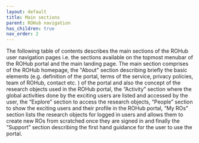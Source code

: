 ```yaml
---
layout: default
title: Main sections
parent: ROHub navigation
has_children: true
nav_order: 2
---
```



The following table of contents describes the main sections of the ROHub user navigation pages i.e. the sections available on the topmost menubar of the ROHub portal and the main landing page. The main section comprises of the ROHub homepage, the "About" section describing briefly the basic elements (e.g. definition of the portal, terms of the service, privacy policies, team of ROHub, contact etc. ) of the portal and also the concept of the research objects used in the ROHub portal, the “Activity” section where the global activities done by the exciting users are listed and accessed by the user, the “Explore” section to access the research objects, “People” section to show the exciting users and their profile in the ROHub portal, “My ROs” section lists the research objects for logged in users and allows them to create new ROs from scratched once they are signed in and finally the “Support” section describing the first hand guidance for the user to use the portal.


<!--
## Table of contents
{: .no_toc .text-delta }

1. TOC
{:toc}

---

## Home


### Search by keyword

### Key ROHub statistics

### Featured research objects

### Recent activity

## Activity

## Explore

## My ROs

## People

## Support

-->
